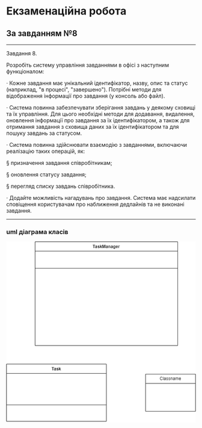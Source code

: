 # **Екзаменаційна робота** 
## **За завданням №8**

___

Завдання 8.

Розробіть систему управління завданнями в офісі з наступним функціоналом:

· Кожне завдання має унікальний ідентифікатор, назву, опис та статус (наприклад, "в процесі", "завершено"). Потрібні методи для відображення інформації про завдання (у консоль або файл).

· Система повинна забезпечувати зберігання завдань у деякому сховищі та їх управління. Для цього необхідні методи для додавання, видалення, оновлення інформації про завдання за їх ідентифікатором, а також для отримання завдання з сховища даних за їх ідентифікатором та для пошуку завдань за статусом.

· Система повинна здійснювати взаємодію з завданнями, включаючи реалізацію таких операцій, як:

§ призначення завдання співробітникам;

§ оновлення статусу завдання;

§ перегляд списку завдань співробітника.

· Додайте можливість нагадувань про завдання. Система має надсилати сповіщення користувачам про наближення дедлайнів та не виконані завдання.
 
___

### **uml діаграма класів**

![123.png](uml.png)